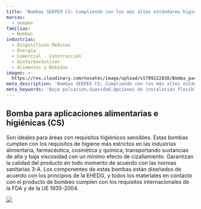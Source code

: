 ```yaml
---
title: 'Bombas SEEPEX CS: Cumpliendo con los más altos estándares higiénicos'
marcas:
  - Seepex
familias:
  - Bombas
industrias:
  - Dispositivos Médicos
  - Energía
  - Comercial - Construcción
  - biofarmacéuticos
  - Alimentos y Bebidas
imagen: >-
  https://res.cloudinary.com/novatec/image/upload/v1709222838/Bomba_para_aplicaciones_alimentarias_e_higi%C3%A9nicas_CS_Seepex_eldlic.png
meta_description: 'Bombas SEEPEX CS: Cumpliendo con los más altos estándares higiénicos'
meta_keywords: 'Baja pulsación,Suavidad,Opciones de instalación flexibles,Compatibilidad'
---
```


## Bomba para aplicaciones alimentarias e higiénicas (CS)

Son ideales para áreas con requisitos higiénicos sensibles. Estas bombas cumplen con los requisitos de higiene más estrictos en las industrias alimentaria, farmacéutica, cosmética y química, transportando sustancias de alta y baja viscosidad con un mínimo efecto de cizallamiento. Garantizan la calidad del producto en todo momento de acuerdo con las normas sanitarias 3-A. Los componentes de estas bombas están diseñados de acuerdo con los principios de la EHEDG, y todos los materiales en contacto con el producto de bombeo cumplen con los requisitos internacionales de la FDA y de la UE 1935-2004.

![](https://res.cloudinary.com/novatec/image/upload/v1709222838/Bomba_para_aplicaciones_alimentarias_e_higi%C3%A9nicas_CS_Seepex_eldlic.png)
